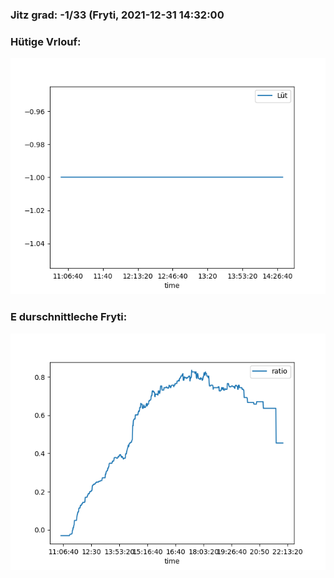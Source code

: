 ### Jitz grad: -1/33 (Fryti, 2021-12-31 14:32:00

### Hütige Vrlouf:
![Graph](Today.png)

### E durschnittleche Fryti:
![Graph](Fryti.png)